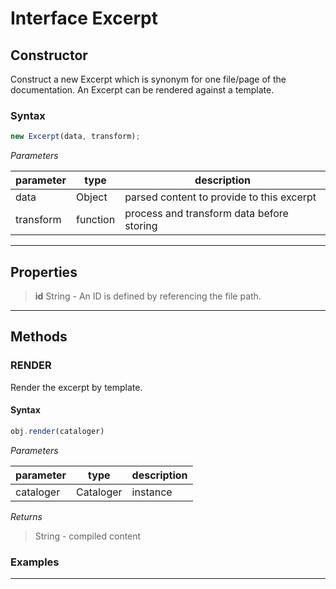 
# Interface Excerpt


## Constructor
Construct a new Excerpt which is synonym for one file/page of the
documentation. An Excerpt can be rendered against a template.

### Syntax
```js
new Excerpt(data, transform);
```

*Parameters*

parameter | type | description
--------- | ---- | -----------
data | Object | parsed content to provide to this excerpt
transform | function | process and transform data before storing

---

## Properties

> **id** String - An ID is defined by referencing the file path.

---


## Methods


### RENDER 
Render the excerpt by template.

#### Syntax
```js
obj.render(cataloger)
```

*Parameters*

parameter | type | description
--------- | ---- | -----------
cataloger | Cataloger | instance


*Returns*
> String - compiled content

### Examples


---

